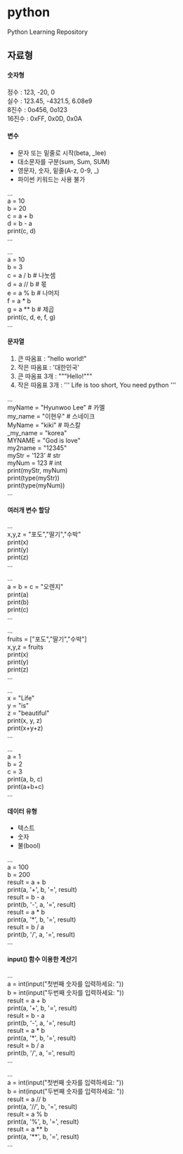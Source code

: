 # python
Python Learning Repository

## 자료형
#### 숫자형
정수 : 123, -20, 0  
실수 : 123.45, -4321.5, 6.08e9  
8진수 : 0o456, 0o123  
16진수 : 0xFF, 0x0D, 0x0A

#### 변수
* 문자 또는 밑줄로 시작(beta, _lee)  
* 대소문자를 구분(sum, Sum, SUM)  
* 영문자, 숫자, 밑줄(A-z, 0-9, _)  
* 파이썬 키워드는 사용 불가

...  
a = 10  
b = 20  
c = a + b  
d = b - a  
print(c, d)  
... 

...  
a = 10  
b = 3  
c = a / b # 나눗셈  
d = a // b # 몫  
e = a % b # 나머지  
f = a * b  
g = a ** b # 제곱  
print(c, d, e, f, g)  
...  

#### 문자열
1. 큰 따옴표 : "hello world!"  
2. 작은 따옴표 : '대한민국'  
3. 큰 따옴표 3개 : """Hello!"""  
4. 작은 따옴표 3개 : ''' Life is too short, You need python '''

...  
myName = "Hyunwoo Lee" # 카멜  
my_name = "이현우" # 스네이크  
MyName = "kiki" # 파스칼  
_my_name = "korea"  
MYNAME = "God is love"  
my2name = "12345"  
myStr = '123' # str  
myNum = 123 # int  
print(myStr, myNum)  
print(type(myStr))  
print(type(myNum))  
...  

#### 여러개 변수 할당

...  
x,y,z = "포도","딸기","수박"  
print(x)  
print(y)  
print(z)  
...  

...  
a = b = c = "오렌지"  
print(a)  
print(b)  
print(c)  
...  

...  
fruits = ["포도","딸기","수박"]  
x,y,z = fruits  
print(x)  
print(y)  
print(z)  
...  

...  
x = "Life"  
y = "is"  
z = "beautiful"  
print(x, y, z)  
print(x+y+z)  
...  

...  
a = 1  
b = 2  
c = 3  
print(a, b, c)  
print(a+b+c)  
...  

#### 데이터 유형
+ 텍스트
+ 숫자  
+ 불(bool)

...  
a = 100  
b = 200  
result = a + b  
print(a, '+', b, '=', result)  
result = b - a  
print(b, '-', a, '=', result)  
result = a * b  
print(a, '*', b, '=', result)  
result = b / a  
print(b, '/', a, '=', result)  
...  

#### input() 함수 이용한 계산기

...  
a = int(input("첫번째 숫자를 입력하세요: "))  
b = int(input("두번째 숫자를 입력하세요: "))  
result = a + b  
print(a, '+', b, '=', result)  
result = b - a  
print(b, '-', a, '=', result)  
result = a * b  
print(a, '*', b, '=', result)  
result = b / a  
print(b, '/', a, '=', result)  
...  

...  
a = int(input("첫번째 숫자를 입력하세요: "))  
b = int(input("두번째 숫자를 입력하세요: "))  
result = a // b  
print(a, '//', b, '=', result)  
result = a % b  
print(a, '%', b, '=', result)  
result = a ** b  
print(a, '**', b, '=', result)  
...  
